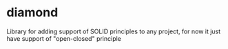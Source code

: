 # diamond
Library for adding support of SOLID principles to any project, for now it just have support of "open-closed" principle
